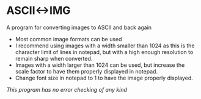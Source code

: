 # ASCII<->IMG
 A program for converting images to ASCII and back again
- Most common image formats can be used
- I recommend using images with a width smaller than 1024 as this is the character limit of lines in notepad, but with a high enough resolution to remain sharp when converted.
- Images with a width larger than 1024 can be used, but increase the scale factor to have them properly displayed in notepad. 
- Change font size in notepad to 1 to have the image properly displayed. 

*This program has no error checking of any kind*

